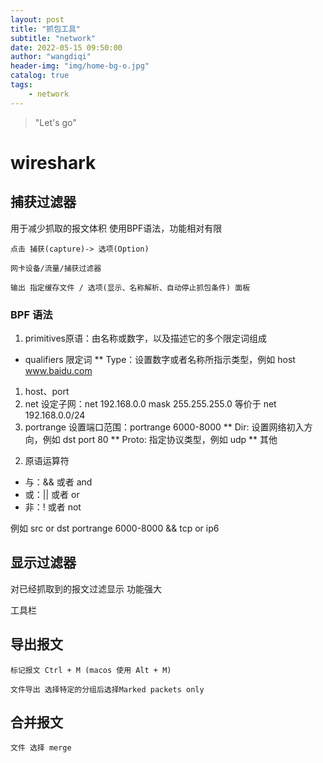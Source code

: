 ```yaml
---
layout: post
title: "抓包工具"
subtitle: "network"
date: 2022-05-15 09:50:00
author: "wangdiqi"
header-img: "img/home-bg-o.jpg"
catalog: true
tags:
    - network
---
```


> "Let's go"

# wireshark

## 捕获过滤器

用于减少抓取的报文体积
使用BPF语法，功能相对有限

```
点击 捕获(capture)-> 选项(Option)

网卡设备/流量/捕获过滤器

输出 指定缓存文件 / 选项(显示、名称解析、自动停止抓包条件) 面板
```

### BPF 语法

1. primitives原语：由名称或数字，以及描述它的多个限定词组成

* qualifiers 限定词
** Type：设置数字或者名称所指示类型，例如 host www.baidu.com
1) host、port
2) net 设定子网：net 192.168.0.0 mask 255.255.255.0 等价于 net 192.168.0.0/24
3) portrange 设置端口范围：portrange 6000-8000
** Dir: 设置网络初入方向，例如 dst port 80
** Proto: 指定协议类型，例如 udp
** 其他

2. 原语运算符

* 与：&& 或者 and
* 或：|| 或者 or
* 非：! 或者 not

例如 src or dst portrange 6000-8000 && tcp or ip6

## 显示过滤器

对已经抓取到的报文过滤显示
功能强大

工具栏

## 导出报文

```
标记报文 Ctrl + M (macos 使用 Alt + M)

文件导出 选择特定的分组后选择Marked packets only
```

## 合并报文

```
文件 选择 merge
```

